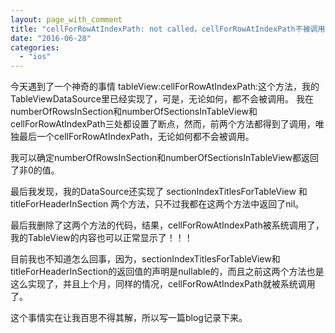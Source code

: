 ```yaml
---
layout: page_with_comment
title: "cellForRowAtIndexPath: not called，cellForRowAtIndexPath不被调用"
date: "2016-06-28"
categories: 
  - "ios"
---
```


今天遇到了一个神奇的事情 tableView:cellForRowAtIndexPath:这个方法，我的TableViewDataSource里已经实现了，可是，无论如何，都不会被调用。 我在numberOfRowsInSection和numberOfSectionsInTableView和cellForRowAtIndexPath三处都设置了断点，然而，前两个方法都得到了调用，唯独最后一个cellForRowAtIndexPath，无论如何都不会被调用。

我可以确定numberOfRowsInSection和numberOfSectionsInTableView都返回了非0的值。

最后我发现，我的DataSource还实现了 sectionIndexTitlesForTableView 和 titleForHeaderInSection 两个方法，只不过我都在这两个方法中返回了nil。

最后我删除了这两个方法的代码，结果，cellForRowAtIndexPath被系统调用了，我的TableView的内容也可以正常显示了！！！

目前我也不知道怎么回事，因为，sectionIndexTitlesForTableView和titleForHeaderInSection的返回值的声明是nullable的，而且之前这两个方法也是这么实现了，并且上个月，同样的情况，cellForRowAtIndexPath就被系统调用了。

这个事情实在让我百思不得其解，所以写一篇blog记录下来。
